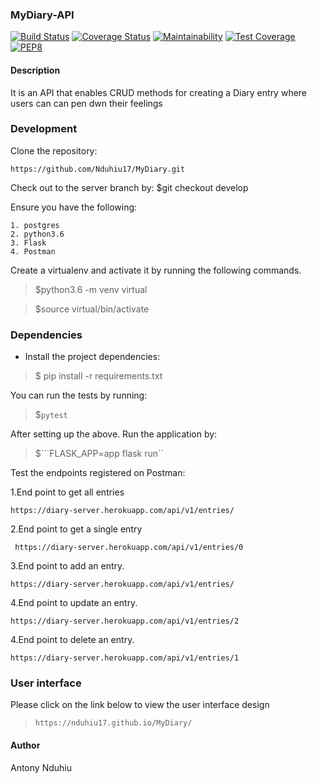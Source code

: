 ### MyDiary-API

[![Build Status](https://travis-ci.org/travis-ci/travis-web.svg?branch=master)](https://travis-ci.org/travis-ci/travis-web)
[![Coverage Status](https://coveralls.io/repos/github/Nduhiu17/MyDiary/badge.svg)](https://coveralls.io/github/Nduhiu17/MyDiary)
[![Maintainability](https://api.codeclimate.com/v1/badges/b04499fdf20b8901f228/maintainability)](https://codeclimate.com/github/Nduhiu17/MyDiary/maintainability)
[![Test Coverage](https://api.codeclimate.com/v1/badges/b04499fdf20b8901f228/test_coverage)](https://codeclimate.com/github/Nduhiu17/MyDiary/test_coverage)
[![PEP8](https://img.shields.io/badge/code%20style-pep8-orange.svg)](https://www.python.org/dev/peps/pep-0008/)








#### Description
It is an API that enables CRUD methods for creating a Diary entry where users can can pen dwn their feelings
### Development

Clone the repository: 

```https://github.com/Nduhiu17/MyDiary.git```

Check out to the server branch by:
$git checkout develop

Ensure you have the following:

```
1. postgres
2. python3.6
3. Flask
4. Postman
```

Create a virtualenv and activate it by running the following commands.
>$python3.6 -m venv virtual

>$source virtual/bin/activate

### Dependencies
- Install the project dependencies:
> $ pip install -r requirements.txt

You can run the tests by running:

>$```pytest```

After setting up the above. Run the application by:

>$```FLASK_APP=app flask run``

Test the endpoints registered  on Postman:

1.End point to get all entries

  ```https://diary-server.herokuapp.com/api/v1/entries/```

2.End point to get a single entry
 
 ``` https://diary-server.herokuapp.com/api/v1/entries/0```

3.End point to add an entry.

  ```https://diary-server.herokuapp.com/api/v1/entries/```

4.End point to update an entry.

  ```https://diary-server.herokuapp.com/api/v1/entries/2```

4.End point to delete an entry.

  ```https://diary-server.herokuapp.com/api/v1/entries/1```

### User interface

Please click on the link below to view the user interface design

  >```https://nduhiu17.github.io/MyDiary/```


#### Author

Antony Nduhiu

